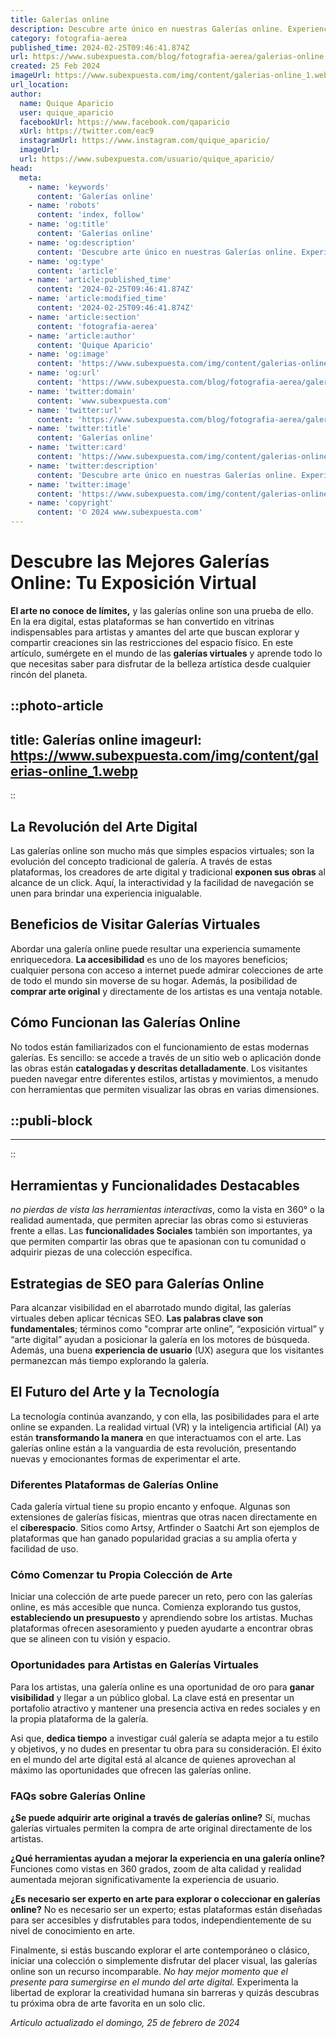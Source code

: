 ```yaml
---
title: Galerías online
description: Descubre arte único en nuestras Galerías online. Experiencia de compra segura y fácil para amantes del arte. Encuentra tu obra perfecta hoy.
category: fotografia-aerea
published_time: 2024-02-25T09:46:41.874Z
url: https://www.subexpuesta.com/blog/fotografia-aerea/galerias-online
created: 25 Feb 2024
imageUrl: https://www.subexpuesta.com/img/content/galerias-online_1.webp
url_location:
author:
  name: Quique Aparicio
  user: quique_aparicio
  facebookUrl: https://www.facebook.com/qaparicio
  xUrl: https://twitter.com/eac9
  instagramUrl: https://www.instagram.com/quique_aparicio/
  imageUrl: 
  url: https://www.subexpuesta.com/usuario/quique_aparicio/
head:
  meta:
    - name: 'keywords'
      content: 'Galerías online'
    - name: 'robots'
      content: 'index, follow'
    - name: 'og:title'
      content: 'Galerías online'
    - name: 'og:description'
      content: 'Descubre arte único en nuestras Galerías online. Experiencia de compra segura y fácil para amantes del arte. Encuentra tu obra perfecta hoy.'
    - name: 'og:type'
      content: 'article'
    - name: 'article:published_time'
      content: '2024-02-25T09:46:41.874Z'
    - name: 'article:modified_time'
      content: '2024-02-25T09:46:41.874Z'
    - name: 'article:section'
      content: 'fotografia-aerea'
    - name: 'article:author'
      content: 'Quique Aparicio'
    - name: 'og:image'
      content: 'https://www.subexpuesta.com/img/content/galerias-online_1.webp'
    - name: 'og:url'
      content: 'https://www.subexpuesta.com/blog/fotografia-aerea/galerias-online'
    - name: 'twitter:domain'
      content: 'www.subexpuesta.com'
    - name: 'twitter:url'
      content: 'https://www.subexpuesta.com/blog/fotografia-aerea/galerias-online'
    - name: 'twitter:title'
      content: 'Galerías online'
    - name: 'twitter:card'
      content: 'https://www.subexpuesta.com/img/content/galerias-online_1.webp'
    - name: 'twitter:description'
      content: 'Descubre arte único en nuestras Galerías online. Experiencia de compra segura y fácil para amantes del arte. Encuentra tu obra perfecta hoy.'
    - name: 'twitter:image'
      content: 'https://www.subexpuesta.com/img/content/galerias-online_1.webp'
    - name: 'copyright'
      content: '© 2024 www.subexpuesta.com'
---
```

# Descubre las Mejores Galerías Online: Tu Exposición Virtual

**El arte no conoce de límites,** y las galerías online son una prueba de ello. En la era digital, estas plataformas se han convertido en vitrinas indispensables para artistas y amantes del arte que buscan explorar y compartir creaciones sin las restricciones del espacio físico. En este artículo, sumérgete en el mundo de las **galerías virtuales** y aprende todo lo que necesitas saber para disfrutar de la belleza artística desde cualquier rincón del planeta.


::photo-article
---
title: Galerías online
imageurl: https://www.subexpuesta.com/img/content/galerias-online_1.webp
---
::


## La Revolución del Arte Digital

Las galerías online son mucho más que simples espacios virtuales; son la evolución del concepto tradicional de galería. A través de estas plataformas, los creadores de arte digital y tradicional **exponen sus obras** al alcance de un click. Aquí, la interactividad y la facilidad de navegación se unen para brindar una experiencia inigualable.

## Beneficios de Visitar Galerías Virtuales
 
Abordar una galería online puede resultar una experiencia sumamente enriquecedora. **La accesibilidad** es uno de los mayores beneficios; cualquier persona con acceso a internet puede admirar colecciones de arte de todo el mundo sin moverse de su hogar. Además, la posibilidad de **comprar arte original** y directamente de los artistas es una ventaja notable.

## Cómo Funcionan las Galerías Online

No todos están familiarizados con el funcionamiento de estas modernas galerías. Es sencillo: se accede a través de un sitio web o aplicación donde las obras están **catalogadas y descritas detalladamente**. Los visitantes pueden navegar entre diferentes estilos, artistas y movimientos, a menudo con herramientas que permiten visualizar las obras en varias dimensiones.


  ::publi-block
  ---
  ---
  ::
  
  
## Herramientas y Funcionalidades Destacables

_no pierdas de vista las herramientas interactivas_, como la vista en 360° o la realidad aumentada, que permiten apreciar las obras como si estuvieras frente a ellas. Las **funcionalidades Sociales** también son importantes, ya que permiten compartir las obras que te apasionan con tu comunidad o adquirir piezas de una colección específica.

## Estrategias de SEO para Galerías Online

Para alcanzar visibilidad en el abarrotado mundo digital, las galerías virtuales deben aplicar técnicas SEO. **Las palabras clave son fundamentales**; términos como "comprar arte online”, “exposición virtual” y “arte digital” ayudan a posicionar la galería en los motores de búsqueda. Además, una buena **experiencia de usuario** (UX) asegura que los visitantes permanezcan más tiempo explorando la galería.

## El Futuro del Arte y la Tecnología

La tecnología continúa avanzando, y con ella, las posibilidades para el arte online se expanden. La realidad virtual (VR) y la inteligencia artificial (AI) ya están **transformando la manera** en que interactuamos con el arte. Las galerías online están a la vanguardia de esta revolución, presentando nuevas y emocionantes formas de experimentar el arte.

### Diferentes Plataformas de Galerías Online

Cada galería virtual tiene su propio encanto y enfoque. Algunas son extensiones de galerías físicas, mientras que otras nacen directamente en el **ciberespacio**. Sitios como Artsy, Artfinder o Saatchi Art son ejemplos de plataformas que han ganado popularidad gracias a su amplia oferta y facilidad de uso.

### Cómo Comenzar tu Propia Colección de Arte

Iniciar una colección de arte puede parecer un reto, pero con las galerías online, es más accesible que nunca. Comienza explorando tus gustos, **estableciendo un presupuesto** y aprendiendo sobre los artistas. Muchas plataformas ofrecen asesoramiento y pueden ayudarte a encontrar obras que se alineen con tu visión y espacio.

### Oportunidades para Artistas en Galerías Virtuales

Para los artistas, una galería online es una oportunidad de oro para **ganar visibilidad** y llegar a un público global. La clave está en presentar un portafolio atractivo y mantener una presencia activa en redes sociales y en la propia plataforma de la galería.

Asi que, **dedica tiempo** a investigar cuál galería se adapta mejor a tu estilo y objetivos, y no dudes en presentar tu obra para su consideración. El éxito en el mundo del arte digital está al alcance de quienes aprovechan al máximo las oportunidades que ofrecen las galerías online.

### FAQs sobre Galerías Online

**¿Se puede adquirir arte original a través de galerías online?**
Sí, muchas galerías virtuales permiten la compra de arte original directamente de los artistas.

**¿Qué herramientas ayudan a mejorar la experiencia en una galería online?**
Funciones como vistas en 360 grados, zoom de alta calidad y realidad aumentada mejoran significativamente la experiencia de usuario.

**¿Es necesario ser experto en arte para explorar o coleccionar en galerías online?**
No es necesario ser un experto; estas plataformas están diseñadas para ser accesibles y disfrutables para todos, independientemente de su nivel de conocimiento en arte.

Finalmente, si estás buscando explorar el arte contemporáneo o clásico, iniciar una colección o simplemente disfrutar del placer visual, las galerías online son un recurso incomparable. *No hay mejor momento que el presente para sumergirse en el mundo del arte digital.* Experimenta la libertad de explorar la creatividad humana sin barreras y quizás descubras tu próxima obra de arte favorita en un solo clic.

_Artículo actualizado el domingo, 25 de febrero de 2024_